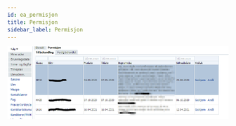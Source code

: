 ```yaml
---
id: ea_permisjon
title: Permisjon
sidebar_label: Permisjon
---
```


![image](/img/elev_permisjon.png)

